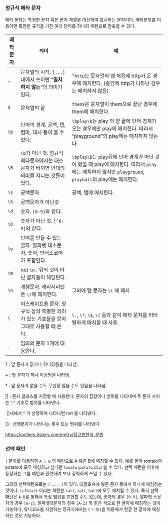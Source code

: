 ### 정규식 메타 문자

메타 문자는 특정한 문자 혹은 문자 계열을 대신하여 표시하는 문자이다. 메타문자를 이용하면 특정한 규칙을 가진 여러 단어를 하나의 패턴으로 함축할 수 있다.



| 메타 문자 | 의미                                                         | 예                                                           |
| --------- | ------------------------------------------------------------ | ------------------------------------------------------------ |
| `^`       | 문자열의 시작. `[...]` 내에서 쓰이면 “**일치하지 않는**“의 의미가 된다. | `^http`는 문자열의 맨 처음에 http가 온 경우에 매치한다. (중간에 http가 나타난 경우는 매치하지 않음) |
| `$`       | 문자열의 끝                                                  | `them$`은 문자열이 them으로 끝난 경우에 them에 매치한다.     |
| `\b`      | 단어의 경계. 공백, 탭, 컴마, 대시 등이 올 수 있다.           | `\bplay\b`는 play 의 양 끝에 단어 경계가 오는 경우에만 play에 매치한다. 따라서 “playground”의 play에는 매치하지 않는다. |
| `\B`      | `\b`가 아닌 것. 정규식 메타문자에서는 대소문자가 바뀌면 반대의 의미를 지니는 것들이 있다. | `\bplay\B`는 play뒤에 단어 경계가 아닌 것이 왔을 때 play에 매치한다. 따라서 `play`에는 매치하지 않지만 `playground`, `playball`의 play에는 매치한다. |
| `\s`      | 공백문자                                                     | 공백, 탭에 매치한다.                                         |
| `\S`      | 공백문자가 아닌것                                            |                                                              |
| `\d`      | 숫자. `[0-9]`와 같다.                                        |                                                              |
| `\D`      | 숫자가 아닌 것. `[^0-9]`와 같다.                             |                                                              |
| `\w`      | 단어를 만들 수 있는 글자. 알파벳 대소문자, 숫자, 언더스코어가 포함된다. |                                                              |
| `\W`      | not `\w` . 위의 것이 아닌 글자들이 해당된다.                 |                                                              |
| `\n`      | 개행문자. 캐리지리턴은 `\r`에 매치한다.                      | 그외에 탭 문자는 `\t` 에 매치                                |
| `\`       | 이스케이프용 문자. 정규식 상의 특별한 의미가 있는 기호들을 문자 그대로 사용할 때 쓴다. | `\.`, `\*`, `\$`, `\(` 등과 같이 메타 문자를 리터럴하게 매치할 때 사용. |
| `.`       | 임의의 문자 1개에 대응한다.                                  |                                                              |

? : 앞 문자가 없거나 하나있음을 나타냄. 

\+ : 앞 문자가 하나 이상임을 나타냄. 

\* : 앞 문자가 없을 수도 무한정 많을 수도 있음을 나타냄.

[] : 문자 클래스를 지정할 때 사용한다. 문자의 집합이나 범위를 나타내며 두 문자 사이는 '-' 기호로 범위를 나타낸다. 

​      []내에서 ^ 가 선행하여 나타나면 not 를 나타낸다. 

{} : 선행문자가 나타나는 횟수 또는 범위를 나타낸다. 

https://outliers.tistory.com/entry/정규표현식-문법

### 선택 패턴

`|` 문자를 이용하면 `A | B` 의 패턴으로 A 혹은 B에 매칭할 수 있다. 예를 들어 tomato와 potato에 모두 매칭하고 싶다면 `tomato|potato` 라고 쓸 수 있다.  선택 패턴은 이후에 등장하는 그룹 패턴과 관련하여 보다 강력하게 쓰일 수 있다.

그외의 선택패턴으로는 `[ ... ]`이 있다. 대괄호속에 넣은 문자 중에서 하나에 매칭하는 것이다. `[cfh]all` 이라는 패턴은 `call`, `fall`, `hall`에 모두 매치될 수 있다. 특히 선택 패턴은 `A-B`를 통해서 특정 범위를 표현할 수도 있는데, 숫자의 경우 `[0-9]`,  알파벳 소문자의 경우 `[a-z]`, 알파벳대문자의 경우 `[A-Z]` 와 같은 식으로 한 글자에 매칭하는 것이 가능하다. 유니코드를 지원하는 정규식에서는 `[ㄱ-힣]`을 이용해서 한글 한 글자에 매칭하는 것도 가능하다.